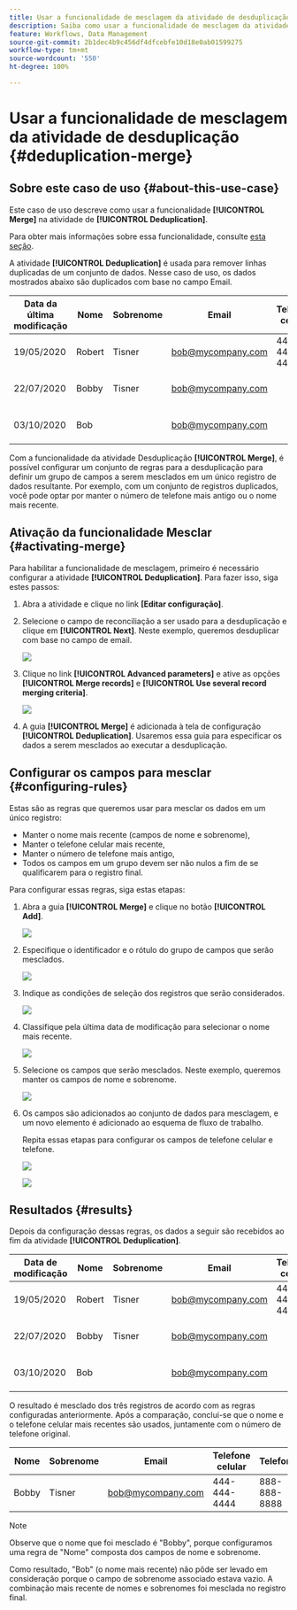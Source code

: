 ```yaml
---
title: Usar a funcionalidade de mesclagem da atividade de desduplicação
description: Saiba como usar a funcionalidade de mesclagem da atividade de desduplicação
feature: Workflows, Data Management
source-git-commit: 2b1dec4b9c456df4dfcebfe10d18e0ab01599275
workflow-type: tm+mt
source-wordcount: '550'
ht-degree: 100%

---
```


# Usar a funcionalidade de mesclagem da atividade de desduplicação {#deduplication-merge}



## Sobre este caso de uso {#about-this-use-case}

Este caso de uso descreve como usar a funcionalidade **[!UICONTROL Merge]** na atividade de **[!UICONTROL Deduplication]**.

Para obter mais informações sobre essa funcionalidade, consulte [esta seção](deduplication.md#merging-fields-into-single-record).

A atividade **[!UICONTROL Deduplication]** é usada para remover linhas duplicadas de um conjunto de dados. Nesse caso de uso, os dados mostrados abaixo são duplicados com base no campo Email.

| Data da última modificação | Nome | Sobrenome | Email | Telefone celular | Telefone |
|-----|------------|-----------|-------|--------------|------|
| 19/05/2020 | Robert | Tisner | bob@mycompany.com | 444-444-444 | 777-777-7777 |
| 22/07/2020 | Bobby | Tisner | bob@mycompany.com |  | 777-777-7777 |
| 03/10/2020 | Bob |  | bob@mycompany.com |  | 888-888-8888 |

Com a funcionalidade da atividade Desduplicação **[!UICONTROL Merge]**, é possível configurar um conjunto de regras para a desduplicação para definir um grupo de campos a serem mesclados em um único registro de dados resultante. Por exemplo, com um conjunto de registros duplicados, você pode optar por manter o número de telefone mais antigo ou o nome mais recente.

## Ativação da funcionalidade Mesclar {#activating-merge}


Para habilitar a funcionalidade de mesclagem, primeiro é necessário configurar a atividade **[!UICONTROL Deduplication]**. Para fazer isso, siga estes passos:

1. Abra a atividade e clique no link **[Editar configuração]**.

1. Selecione o campo de reconciliação a ser usado para a desduplicação e clique em **[!UICONTROL Next]**. Neste exemplo, queremos desduplicar com base no campo de email.

   ![](assets/uc_merge_edit.png)

1. Clique no link **[!UICONTROL Advanced parameters]** e ative as opções **[!UICONTROL Merge records]** e **[!UICONTROL Use several record merging criteria]**.

   ![](assets/uc_merge_advanced_parameters.png)

1. A guia **[!UICONTROL Merge]** é adicionada à tela de configuração **[!UICONTROL Deduplication]**. Usaremos essa guia para especificar os dados a serem mesclados ao executar a desduplicação.

## Configurar os campos para mesclar {#configuring-rules}

Estas são as regras que queremos usar para mesclar os dados em um único registro:

* Manter o nome mais recente (campos de nome e sobrenome),
* Manter o telefone celular mais recente,
* Manter o número de telefone mais antigo,
* Todos os campos em um grupo devem ser não nulos a fim de se qualificarem para o registro final.

Para configurar essas regras, siga estas etapas:

1. Abra a guia **[!UICONTROL Merge]** e clique no botão **[!UICONTROL Add]**.

   ![](assets/uc_merge_add.png)

1. Especifique o identificador e o rótulo do grupo de campos que serão mesclados.

   ![](assets/uc_merge_identifier.png)

1. Indique as condições de seleção dos registros que serão considerados.

   ![](assets/uc_merge_filter.png)

1. Classifique pela última data de modificação para selecionar o nome mais recente.

   ![](assets/uc_merge_sort.png)

1. Selecione os campos que serão mesclados. Neste exemplo, queremos manter os campos de nome e sobrenome.

   ![](assets/uc_merge_keep.png)

1. Os campos são adicionados ao conjunto de dados para mesclagem, e um novo elemento é adicionado ao esquema de fluxo de trabalho.

   Repita essas etapas para configurar os campos de telefone celular e telefone.

   ![](assets/dedup8.png)

   ![](assets/dedup9.png)

## Resultados {#results}

Depois da configuração dessas regras, os dados a seguir são recebidos ao fim da atividade **[!UICONTROL Deduplication]**.

| Data de modificação | Nome | Sobrenome | Email | Telefone celular | Telefone |
|-----|------------|-----------|-------|--------------|------|
| 19/05/2020 | Robert | Tisner | bob@mycompany.com | 444-444-444 | 777-777-7777 |
| 22/07/2020 | Bobby | Tisner | bob@mycompany.com |  | 777-777-7777 |
| 03/10/2020 | Bob |  | bob@mycompany.com |  | 888-888-8888 |

O resultado é mesclado dos três registros de acordo com as regras configuradas anteriormente. Após a comparação, conclui-se que o nome e o telefone celular mais recentes são usados, juntamente com o número de telefone original.

| Nome | Sobrenome | Email | Telefone celular | Telefone |
|------------|-----------|-------|--------------|------|
| Bobby | Tisner | bob@mycompany.com | 444-444-4444 | 888-888-8888 |

>[!NOTE]
>
> Observe que o nome que foi mesclado é &quot;Bobby&quot;, porque configuramos uma regra de &quot;Nome&quot; composta dos campos de nome e sobrenome.
>
>Como resultado, &quot;Bob&quot; (o nome mais recente) não pôde ser levado em consideração porque o campo de sobrenome associado estava vazio. A combinação mais recente de nomes e sobrenomes foi mesclada no registro final.
